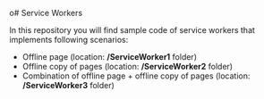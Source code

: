 o# Service Workers

In this repository you will find sample code of service workers that implements following scenarios:

- Offline page (location: **/ServiceWorker1** folder)
- Offline copy of pages (location: **/ServiceWorker2** folder)
- Combination of offline page + offline copy of pages (location: **/ServiceWorker3** folder)
